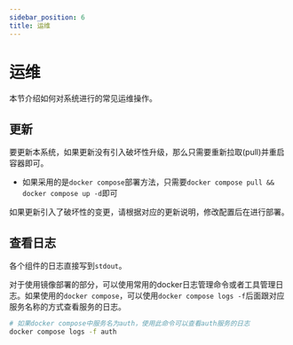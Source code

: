 ```yaml
---
sidebar_position: 6
title: 运维
---
```


# 运维

本节介绍如何对系统进行的常见运维操作。

## 更新

要更新本系统，如果更新没有引入破坏性升级，那么只需要重新拉取(pull)并重启容器即可。
  - 如果采用的是`docker compose`部署方法，只需要`docker compose pull && docker compose up -d`即可

如果更新引入了破坏性的变更，请根据对应的更新说明，修改配置后在进行部署。

## 查看日志

各个组件的日志直接写到`stdout`。

对于使用镜像部署的部分，可以使用常用的docker日志管理命令或者工具管理日志。如果使用的`docker compose`，可以使用`docker compose logs -f`后面跟对应服务名称的方式查看服务的日志。

```bash
# 如果docker compose中服务名为auth，使用此命令可以查看auth服务的日志
docker compose logs -f auth
```


